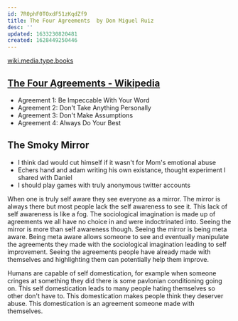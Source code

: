 ```yaml
---
id: 7R0phF0TOxdF51zKqdZf9
title: The Four Agreements  by Don Miguel Ruiz
desc: ''
updated: 1633230820481
created: 1628449250446
---
```


[wiki.media.type.books](../Type/books.md)

## [The Four Agreements - Wikipedia](https://en.wikipedia.org/wiki/The_Four_Agreements)

* Agreement 1: Be Impeccable With Your Word
* Agreement 2: Don't Take Anything Personally
* Agreement 3: Don't Make Assumptions
* Agreement 4: Always Do Your Best

## The Smoky Mirror

*   I think dad would cut himself if it wasn't for Mom's emotional abuse
*   Echers hand and adam writing his own existance, thought experiment I shared with Daniel
*   I should play games with truly anonymous twitter accounts

When one is truly self aware they see everyone as a mirror. The mirror is always there but most people lack the self awareness to see it. This lack of self awareness is like a fog. The sociological imagination is made up of agreements we all have no choice in and were indoctrinated into. Seeing the mirror is more than self awareness though. Seeing the mirror is being meta aware. Being meta aware allows someone to see and eventually manipulate the agreements they made with the sociological imagination leading to self improvement. Seeing the agreements people have already made with themselves and highlighting them can potentially help them improve.

Humans are capable of self domestication, for example when someone cringes at something they did there is some pavlonian conditioning going on. This self domestication leads to many people hating themselves so other don't have to. This domestication makes people think they deserver abuse. This domestication is an agreement someone made with themselves.
